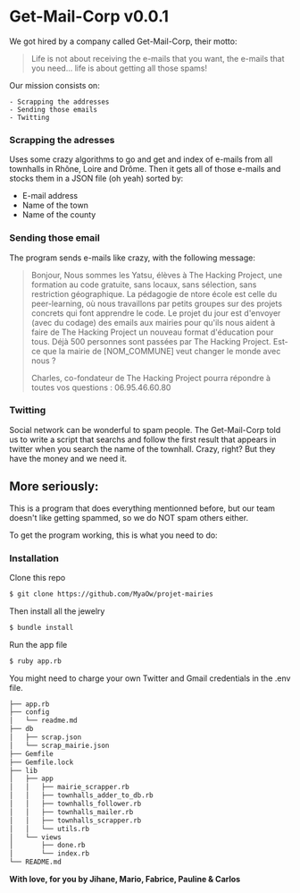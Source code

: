 Get-Mail-Corp  v0.0.1
=================================================

We got hired by a company called Get-Mail-Corp, their motto:
>Life is not about receiving the e-mails that you want, the e-mails that you need...
>life is about getting all those spams!

Our mission consists on:

	- Scrapping the addresses
	- Sending those emails
	- Twitting

### Scrapping the adresses

Uses some crazy algorithms to go and get and index of e-mails from all townhalls in Rhône, Loire and Drôme. Then it gets all of those e-mails and stocks them in a JSON file (oh yeah) sorted by:

- E-mail address
- Name of the town
- Name of the county

### Sending those email
The program sends e-mails like crazy, with the following message:
>Bonjour,
>Nous sommes les Yatsu, élèves à The Hacking Project, une formation au code gratuite, sans locaux, sans sélection, sans restriction géographique.
>La pédagogie de ntore école est celle du peer-learning, où nous travaillons par petits groupes sur des projets concrets qui font apprendre le code.
>Le projet du jour est d'envoyer (avec du codage) des emails aux mairies pour qu'ils nous aident à faire de The Hacking Project un nouveau format d'éducation pour tous.
>Déjà 500 personnes sont passées par The Hacking Project. Est-ce que la mairie de [NOM_COMMUNE] veut changer le monde avec nous ?
>
>Charles, co-fondateur de The Hacking Project pourra répondre à toutes vos questions : 06.95.46.60.80

### Twitting
Social network can be wonderful to spam people. The Get-Mail-Corp told us to write a script that searchs and follow the first result that appears in twitter when you search the name of the townhall. Crazy, right? But they have the money and we need it.

More seriously:
-----------------

This is a program that does everything mentionned before, but our team doesn't like getting spammed, so we do NOT spam others either.

To get the program working, this is what you need to do:

### Installation

Clone this repo
```sh
$ git clone https://github.com/MyaOw/projet-mairies
```

Then install all the jewelry
```sh
$ bundle install
```

Run the app file
```sh
$ ruby app.rb
```

You might need to charge your own Twitter and Gmail credentials in the .env file.

```sh
├── app.rb
├── config
│   └── readme.md
├── db
│   ├── scrap.json
│   └── scrap_mairie.json
├── Gemfile
├── Gemfile.lock
├── lib
│   ├── app
│   │   ├── mairie_scrapper.rb
│   │   ├── townhalls_adder_to_db.rb
│   │   ├── townhalls_follower.rb
│   │   ├── townhalls_mailer.rb
│   │   ├── townhalls_scrapper.rb
│   │   └── utils.rb
│   └── views
│       ├── done.rb
│       └── index.rb
└── README.md
```

**With love, for you
by Jihane, Mario, Fabrice, Pauline & Carlos** 









